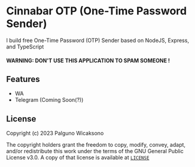 # Cinnabar OTP (One-Time Password Sender)

I build free One-Time Password (OTP) Sender based on NodeJS, Express, and TypeScript

#### WARNING: DON'T USE THIS APPLICATION TO SPAM SOMEONE !

## Features

- WA
- Telegram (Coming Soon(?))

## License
Copyright (c) 2023 Palguno Wicaksono

The copyright holders grant the freedom to copy, modify, convey, adapt, and/or redistribute this work under the terms of the GNU General Public License v3.0.
A copy of that license is available at [`LICENSE`](https://github.com/icaksh/cinnabar-otp-sender/blob/master/LICENSE)
